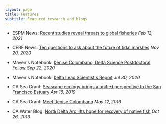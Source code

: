 ```yaml
---
layout: page
title: Features
subtitle: Featured research and blogs
---
```

- ESPM News: [Recent studies reveal threats to global fisheries](https://ourenvironment.berkeley.edu/news/2021/02/two-recent-studies-reveal-threats-global-fisheries) *Feb 12, 2021*

- CERF News: [Ten questions to ask about the future of tidal marshes](https://cerf.memberclicks.net/cesn-november-2020#Article3) *Nov 20, 2020*

- Maven's Notebook: [Denise Colombano, Delta Science Postdoctoral Fellow](https://mavensnotebook.com/cm-expert/denise-colombano/) *Sep 22, 2020*

- Maven's Notebook: [Delta Lead Scientist's Report](https://mavensnotebook.com/2020/07/30/delta-lead-scientist-report-new-research-papers-focus-on-habitat-flow-predation/) *Jul 30, 2020*

- CA Sea Grant: [Seascape ecology brings a unified perspective to the San Francisco Estuary](https://caseagrant.ucsd.edu/blogs/seascape-ecology-brings-a-unified-perspective-to-the-san-francisco-estuary) *Apr 16, 2019*

- CA Sea Grant: [Meet Denise Colombano](https://caseagrant.ucsd.edu/blogs/meet-denise-colombano-delta-science-fellow) *May 12, 2016*

- CA Water Blog: [North Delta Arc lifts hope for recovery of native fish](https://californiawaterblog.com/2013/10/26/north-delta-arc-lifts-hope-for-recovery-of-native-fish/) *Oct 26, 2013*
